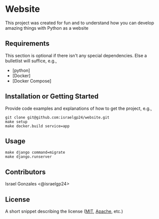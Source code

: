 # Website

This project was created for fun and to understand how you can develop amazing things with Python as a website

## Requirements

This section is optional if there isn't any special dependencies. Else a bulletlist will suffice, e.g.,
+ [python]
+ [Docker]
+ [Docker Compose]

## Installation or Getting Started

Provide code examples and explanations of how to get the project, e.g.,

	git clone git@github.com:israelgp24/website.git
    make setup
    make docker.build service=app

## Usage

	make django command=migrate
    make django.runserver    

## Contributors

Israel Gonzales <@israelgp24>

## License

A short snippet describing the license ([MIT](http://opensource.org/licenses/mit-license.php), [Apache](http://opensource.org/licenses/Apache-2.0), etc.)

